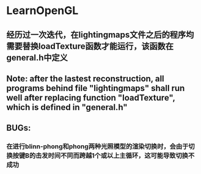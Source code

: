 # LearnOpenGL
## 经历过一次迭代，在lightingmaps文件之后的程序均需要替换loadTexture函数才能运行，该函数在general.h中定义
## Note: after the lastest reconstruction, all programs behind file "lightingmaps" shall run well after replacing function "loadTexture", which is defined in "general.h"

## BUGs:
### 在进行blinn-phong和phong两种光照模型的渲染切换时，会由于切换按键B的击发时间不同而跨越1个或以上主循环，这可能导致切换不成功
